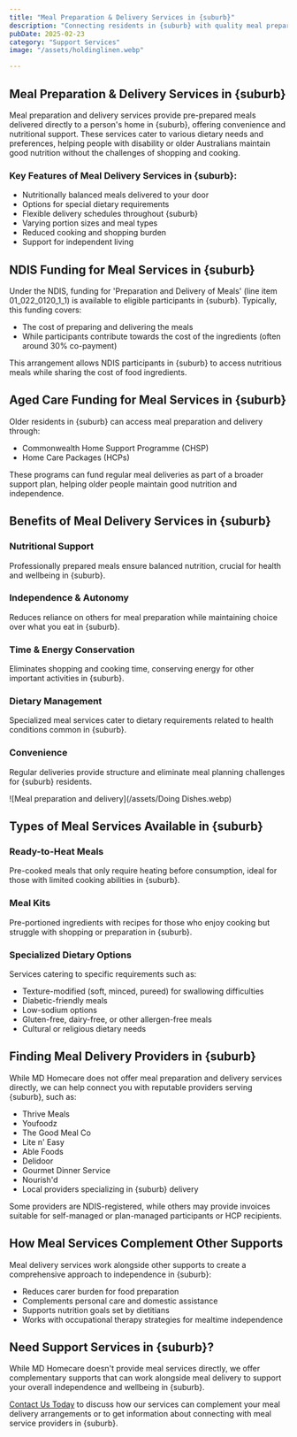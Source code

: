 ```yaml
---
title: "Meal Preparation & Delivery Services in {suburb}"
description: "Connecting residents in {suburb} with quality meal preparation and delivery services to support nutrition and independence for those with disability or age-related needs."
pubDate: 2025-02-23
category: "Support Services"
image: "/assets/holdinglinen.webp"

---
```


## Meal Preparation & Delivery Services in {suburb}

Meal preparation and delivery services provide pre-prepared meals delivered directly to a person's home in {suburb}, offering convenience and nutritional support. These services cater to various dietary needs and preferences, helping people with disability or older Australians maintain good nutrition without the challenges of shopping and cooking.

### Key Features of Meal Delivery Services in {suburb}:

- Nutritionally balanced meals delivered to your door
- Options for special dietary requirements
- Flexible delivery schedules throughout {suburb}
- Varying portion sizes and meal types
- Reduced cooking and shopping burden
- Support for independent living

## NDIS Funding for Meal Services in {suburb}

Under the NDIS, funding for 'Preparation and Delivery of Meals' (line item 01_022_0120_1_1) is available to eligible participants in {suburb}. Typically, this funding covers:

- The cost of preparing and delivering the meals
- While participants contribute towards the cost of the ingredients (often around 30% co-payment)

This arrangement allows NDIS participants in {suburb} to access nutritious meals while sharing the cost of food ingredients.

## Aged Care Funding for Meal Services in {suburb}

Older residents in {suburb} can access meal preparation and delivery through:

- Commonwealth Home Support Programme (CHSP)
- Home Care Packages (HCPs)

These programs can fund regular meal deliveries as part of a broader support plan, helping older people maintain good nutrition and independence.

## Benefits of Meal Delivery Services in {suburb}

### Nutritional Support

Professionally prepared meals ensure balanced nutrition, crucial for health and wellbeing in {suburb}.

### Independence & Autonomy

Reduces reliance on others for meal preparation while maintaining choice over what you eat in {suburb}.

### Time & Energy Conservation

Eliminates shopping and cooking time, conserving energy for other important activities in {suburb}.

### Dietary Management

Specialized meal services cater to dietary requirements related to health conditions common in {suburb}.

### Convenience

Regular deliveries provide structure and eliminate meal planning challenges for {suburb} residents.

![Meal preparation and delivery](/assets/Doing Dishes.webp)

## Types of Meal Services Available in {suburb}

### Ready-to-Heat Meals

Pre-cooked meals that only require heating before consumption, ideal for those with limited cooking abilities in {suburb}.

### Meal Kits

Pre-portioned ingredients with recipes for those who enjoy cooking but struggle with shopping or preparation in {suburb}.

### Specialized Dietary Options

Services catering to specific requirements such as:
- Texture-modified (soft, minced, pureed) for swallowing difficulties
- Diabetic-friendly meals
- Low-sodium options
- Gluten-free, dairy-free, or other allergen-free meals
- Cultural or religious dietary needs

## Finding Meal Delivery Providers in {suburb}

While MD Homecare does not offer meal preparation and delivery services directly, we can help connect you with reputable providers serving {suburb}, such as:

- Thrive Meals
- Youfoodz
- The Good Meal Co
- Lite n' Easy
- Able Foods
- Delidoor
- Gourmet Dinner Service
- Nourish'd
- Local providers specializing in {suburb} delivery

Some providers are NDIS-registered, while others may provide invoices suitable for self-managed or plan-managed participants or HCP recipients.

## How Meal Services Complement Other Supports

Meal delivery services work alongside other supports to create a comprehensive approach to independence in {suburb}:

- Reduces carer burden for food preparation
- Complements personal care and domestic assistance
- Supports nutrition goals set by dietitians
- Works with occupational therapy strategies for mealtime independence

## Need Support Services in {suburb}?

While MD Homecare doesn't provide meal services directly, we offer complementary supports that can work alongside meal delivery to support your overall independence and wellbeing in {suburb}.

[Contact Us Today](/contact) to discuss how our services can complement your meal delivery arrangements or to get information about connecting with meal service providers in {suburb}. 